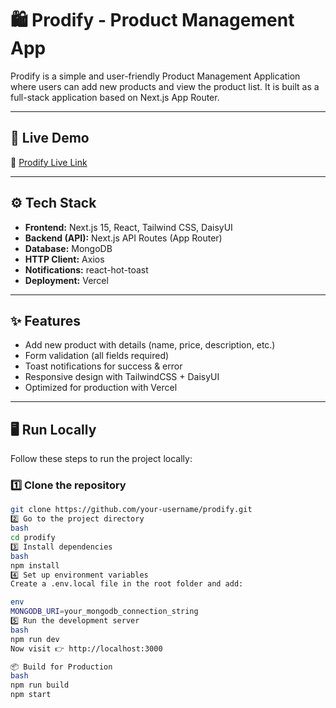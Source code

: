 # 🛍️ Prodify - Product Management App

Prodify is a simple and user-friendly Product Management Application where users can add new products and view the product list. It is built as a full-stack application based on Next.js App Router.

---

## 🚀 Live Demo  
🔗 [Prodify Live Link](https://prodify-project.vercel.app/)

---

## ⚙️ Tech Stack

- **Frontend:** Next.js 15, React, Tailwind CSS, DaisyUI  
- **Backend (API):** Next.js API Routes (App Router)  
- **Database:** MongoDB  
- **HTTP Client:** Axios  
- **Notifications:** react-hot-toast  
- **Deployment:** Vercel  

---

## ✨ Features

- Add new product with details (name, price, description, etc.)
- Form validation (all fields required)
- Toast notifications for success & error
- Responsive design with TailwindCSS + DaisyUI
- Optimized for production with Vercel

---

## 🖥️ Run Locally

Follow these steps to run the project locally:

### 1️⃣ Clone the repository
```bash
git clone https://github.com/your-username/prodify.git
2️⃣ Go to the project directory
bash
cd prodify
3️⃣ Install dependencies
bash
npm install
4️⃣ Set up environment variables
Create a .env.local file in the root folder and add:

env
MONGODB_URI=your_mongodb_connection_string
5️⃣ Run the development server
bash
npm run dev
Now visit 👉 http://localhost:3000

📦 Build for Production
bash
npm run build
npm start
